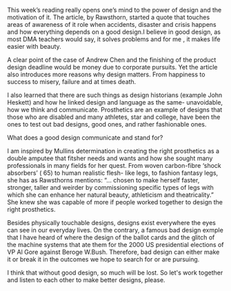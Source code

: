 This week’s reading really opens one’s mind to the power of design and the motivation of it. The article, by Rawsthorn, started a quote that touches areas of awareness of it role when accidents, disaster and crisis happens and how everything depends on a good design.I believe in good design, as most DMA teachers would say, it solves problems and for me , it makes life easier with beauty.

A clear point of the case of Andrew Chen and the finishing of the product design deadline would be money due to corporate pursuits. Yet the article also introduces more reasons why design matters. From happiness to success to misery, failure and at times death. 

I also learned that there are such things as design historians (example John Heskett) and how he linked design and language as the same- unavoidable, how we think and communicate. Prosthetics are an example of designs that those who are disabled and many athletes, star and college, have been the ones to test out bad designs, good ones, and rather fashionable ones. 

What does a good design communicate and stand for?

I am inspired by Mullins determination in creating the right prosthetics as a double amputee that fitsher needs and wants and how she sought many professionals in many fields for her quest. From woven carbon-fibre ‘shock absorbers’ ( 65) to human realistic flesh- like legs, to fashion fantasy legs, she has as Rawsthorns mentions: “... chosen to make herself faster, stronger, taller and weirder by commissioning specific types of legs with which she can enhance her natural beauty, athleticism and theatricality.” She knew she was capable of more if people worked together to design  the right prosthetics.

Besides physically touchable designs, designs exist everywhere the eyes can see in our everyday lives. On the contrary, a famous bad design exmple that I have heard of where the design of the ballot cards and the glitch of the machine systems that ate them for the 2000 US presidential elections of VP Al Gore against Beroge W.Bush. Therefore, bad design can either make it or break it in the outcomes we hope to search for or are pursuing.

I think that without good design, so much will be lost. So let's work together and listen to each other to make better designs, please.

